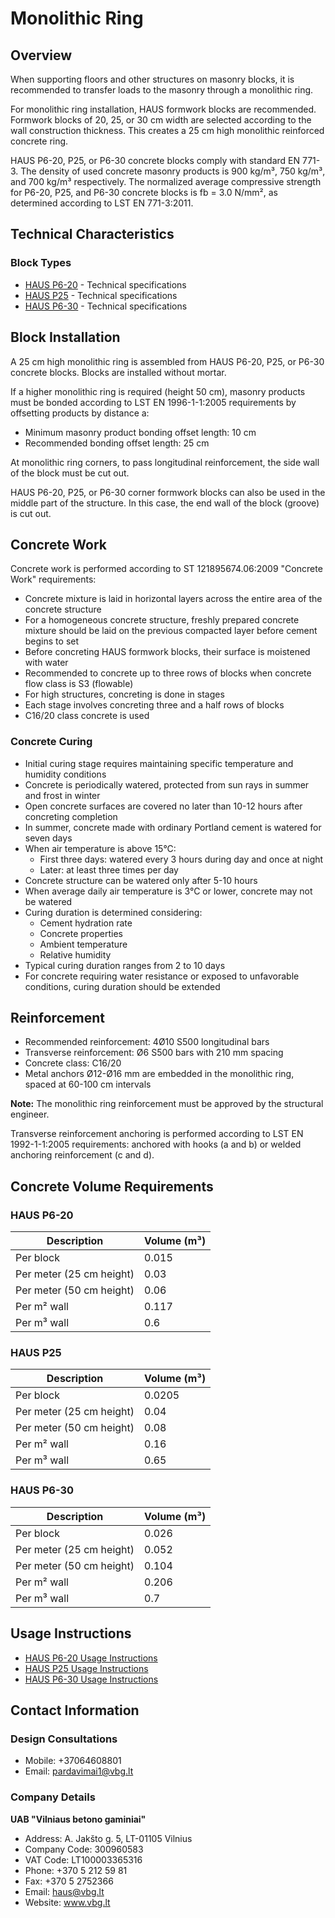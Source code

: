 # Monolithic Ring

## Overview
When supporting floors and other structures on masonry blocks, it is recommended to transfer loads to the masonry through a monolithic ring.

For monolithic ring installation, HAUS formwork blocks are recommended. Formwork blocks of 20, 25, or 30 cm width are selected according to the wall construction thickness. This creates a 25 cm high monolithic reinforced concrete ring.

HAUS P6-20, P25, or P6-30 concrete blocks comply with standard EN 771-3. The density of used concrete masonry products is 900 kg/m³, 750 kg/m³, and 700 kg/m³ respectively. The normalized average compressive strength for P6-20, P25, and P6-30 concrete blocks is fb = 3.0 N/mm², as determined according to LST EN 771-3:2011.

## Technical Characteristics
### Block Types
- [HAUS P6-20](https://www.vbg.lt/wp-content/uploads/2020/12/ESD_P6-20.pdf) - Technical specifications
- [HAUS P25](https://www.vbg.lt/wp-content/uploads/2020/12/ECD_P25.pdf) - Technical specifications
- [HAUS P6-30](https://www.vbg.lt/wp-content/uploads/2020/12/ESD_P6-30.pdf) - Technical specifications

## Block Installation
A 25 cm high monolithic ring is assembled from HAUS P6-20, P25, or P6-30 concrete blocks. Blocks are installed without mortar.

If a higher monolithic ring is required (height 50 cm), masonry products must be bonded according to LST EN 1996-1-1:2005 requirements by offsetting products by distance a:
- Minimum masonry product bonding offset length: 10 cm
- Recommended bonding offset length: 25 cm

At monolithic ring corners, to pass longitudinal reinforcement, the side wall of the block must be cut out.

HAUS P6-20, P25, or P6-30 corner formwork blocks can also be used in the middle part of the structure. In this case, the end wall of the block (groove) is cut out.

## Concrete Work
Concrete work is performed according to ST 121895674.06:2009 "Concrete Work" requirements:
- Concrete mixture is laid in horizontal layers across the entire area of the concrete structure
- For a homogeneous concrete structure, freshly prepared concrete mixture should be laid on the previous compacted layer before cement begins to set
- Before concreting HAUS formwork blocks, their surface is moistened with water
- Recommended to concrete up to three rows of blocks when concrete flow class is S3 (flowable)
- For high structures, concreting is done in stages
- Each stage involves concreting three and a half rows of blocks
- C16/20 class concrete is used

### Concrete Curing
- Initial curing stage requires maintaining specific temperature and humidity conditions
- Concrete is periodically watered, protected from sun rays in summer and frost in winter
- Open concrete surfaces are covered no later than 10-12 hours after concreting completion
- In summer, concrete made with ordinary Portland cement is watered for seven days
- When air temperature is above 15°C:
  - First three days: watered every 3 hours during day and once at night
  - Later: at least three times per day
- Concrete structure can be watered only after 5-10 hours
- When average daily air temperature is 3°C or lower, concrete may not be watered
- Curing duration is determined considering:
  - Cement hydration rate
  - Concrete properties
  - Ambient temperature
  - Relative humidity
- Typical curing duration ranges from 2 to 10 days
- For concrete requiring water resistance or exposed to unfavorable conditions, curing duration should be extended

## Reinforcement
- Recommended reinforcement: 4Ø10 S500 longitudinal bars
- Transverse reinforcement: Ø6 S500 bars with 210 mm spacing
- Concrete class: C16/20
- Metal anchors Ø12-Ø16 mm are embedded in the monolithic ring, spaced at 60-100 cm intervals

**Note:** The monolithic ring reinforcement must be approved by the structural engineer.

Transverse reinforcement anchoring is performed according to LST EN 1992-1-1:2005 requirements: anchored with hooks (a and b) or welded anchoring reinforcement (c and d).

## Concrete Volume Requirements
### HAUS P6-20
| Description | Volume (m³) |
|-------------|-------------|
| Per block | 0.015 |
| Per meter (25 cm height) | 0.03 |
| Per meter (50 cm height) | 0.06 |
| Per m² wall | 0.117 |
| Per m³ wall | 0.6 |

### HAUS P25
| Description | Volume (m³) |
|-------------|-------------|
| Per block | 0.0205 |
| Per meter (25 cm height) | 0.04 |
| Per meter (50 cm height) | 0.08 |
| Per m² wall | 0.16 |
| Per m³ wall | 0.65 |

### HAUS P6-30
| Description | Volume (m³) |
|-------------|-------------|
| Per block | 0.026 |
| Per meter (25 cm height) | 0.052 |
| Per meter (50 cm height) | 0.104 |
| Per m² wall | 0.206 |
| Per m³ wall | 0.7 |

## Usage Instructions
- [HAUS P6-20 Usage Instructions](https://www.vbg.lt/wp-content/uploads/2021/01/Naudojimo-instrukcija-P6-20.pdf)
- [HAUS P25 Usage Instructions](https://www.vbg.lt/wp-content/uploads/2021/01/Naudojimo-instrukcija-P25.pdf)
- [HAUS P6-30 Usage Instructions](https://www.vbg.lt/wp-content/uploads/2021/01/Naudojimo-instrukcija-P6-30.pdf)

## Contact Information
### Design Consultations
- Mobile: +37064608801
- Email: pardavimai1@vbg.lt

### Company Details
**UAB "Vilniaus betono gaminiai"**
- Address: A. Jakšto g. 5, LT-01105 Vilnius
- Company Code: 300960583
- VAT Code: LT100003365316
- Phone: +370 5 212 59 81
- Fax: +370 5 2752366
- Email: haus@vbg.lt
- Website: www.vbg.lt
